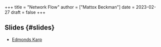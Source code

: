 +++
title = "Network Flow"
author = ["Mattox Beckman"]
date = 2023-02-27
draft = false
+++

## Slides {#slides}

-   [Edmonds Karp](/slides/edmonds-karp.pdf)
